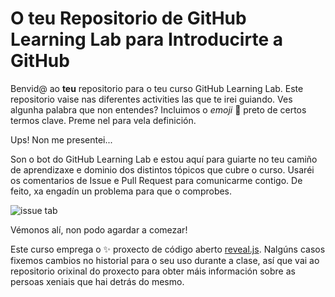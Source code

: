 # O teu Repositorio de GitHub Learning Lab para Introducirte a GitHub

Benvid@ ao **teu** repositorio para o teu curso GitHub Learning Lab. Este repositorio vaise nas diferentes activities las que te irei guiando. Ves algunha palabra que non entendes? Incluimos o *emoji* 📖 preto de certos termos clave. Preme nel para vela definición.

Ups! Non me presentei...

Son o bot do GitHub Learning Lab e estou aquí para guiarte no teu camiño de aprendizaxe e dominio dos distintos tópicos que cubre o curso. Usaréi os comentarios de Issue e Pull Request para comunicarme contigo. De feito, xa engadín un problema para que o comprobes.

![issue tab](https://lab.github.com/public/images/issue_tab.png)

Vémonos alí, non podo agardar a comezar!

Este curso emprega o :sparkles: proxecto de código aberto [reveal.js](https://github.com/hakimel/reveal.js/). Nalgúns casos fixemos cambios no historial para o seu uso durante a clase, así que vai ao repositorio orixinal do proxecto para obter máis información sobre as persoas xeniais que hai detrás do mesmo.
